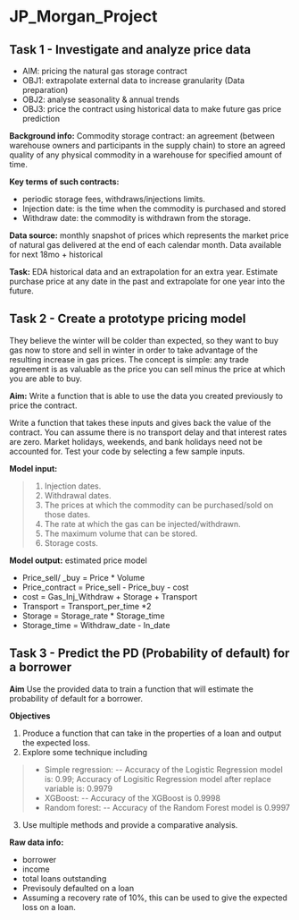 # JP_Morgan_Project
## Task 1 - Investigate and analyze price data



* AIM: pricing the natural gas storage contract
* OBJ1: extrapolate external data to increase granularity (Data preparation)
* OBJ2: analyse seasonality & annual trends 
* OBJ3: price the contract using historical data to make future gas price prediction


**Background info:**
Commodity storage contract: an agreement (between warehouse owners and participants in the supply chain) to store an agreed quality of any physical commodity in a warehouse for specified amount of time.

**Key terms of such contracts:** 
*  periodic storage fees, withdraws/injections limits.
*  Injection date: is the time when the commodity is purchased and stored
*  Withdraw date: the commodity is withdrawn from the storage.

**Data source:** monthly snapshot of prices which represents the market price of natural gas delivered at the end of each calendar month.
Data available for next 18mo + historical

**Task:** EDA historical data and an extrapolation for an extra year.
Estimate purchase price at any date in the past and extrapolate for one year into the future.


## Task 2 - Create a prototype pricing model


They believe the winter will be colder than expected, so they want to buy gas now to store and sell in winter in order to take advantage of the resulting increase in gas prices.
The concept is simple: any trade agreement is as valuable as the price you can sell minus the price at which you are able to buy.


**Aim:** Write a function that is able to use the data you created previously to price the contract.

Write a function that takes these inputs and gives back the value of the contract. You can assume there is no transport delay and that interest rates are zero. Market holidays, weekends, and bank holidays need not be accounted for. Test your code by selecting a few sample inputs.

**Model input:**
>  1.   Injection dates.
>  2.   Withdrawal dates.
>  3.   The prices at which the commodity can be purchased/sold on those dates.
>  4.   The rate at which the gas can be injected/withdrawn.
>  5.   The maximum volume that can be stored.
>  6.   Storage costs.

**Model output:** estimated price model

- Price_sell/ _buy = Price * Volume
- Price_contract = Price_sell - Price_buy - cost
- cost = Gas_Inj_Withdraw + Storage + Transport
- Transport = Transport_per_time *2
- Storage = Storage_rate * Storage_time
- Storage_time = Withdraw_date - In_date

  

## Task 3 - Predict the PD (Probability of default) for a borrower

**Aim**
Use the provided data to train a function that will estimate the probability of default for a borrower.

**Objectives**
1. Produce a function that can take in the properties of a loan and output the  expected loss.
2. Explore some technique including
> * Simple regression: -- Accuracy of the Logistic Regression model is:  0.99; Accuracy of Logisitic Regression model after replace variable is: 0.9979 
> * XGBoost: -- Accuracy of the XGBoost is 0.9998
> * Random forest: -- Accuracy of the Random Forest model is 0.9997


3. Use multiple methods and provide a comparative analysis.

**Raw data info:**
- borrower
- income
- total loans outstanding
- Previsouly defaulted on a loan
- Assuming a recovery rate of 10%, this can be used to give the expected loss on a loan.

